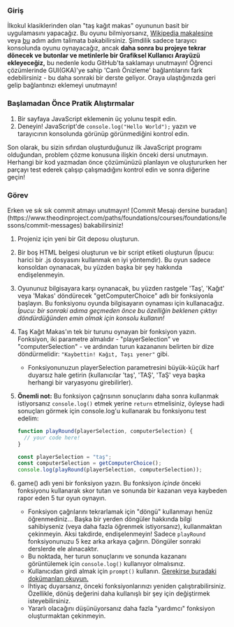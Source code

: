 ### Giriş

İlkokul klasiklerinden olan "taş kağıt makas" oyununun basit bir uygulamasını yapacağız. Bu oyunu bilmiyorsanız, [Wikipedia makalesine](https://en.wikipedia.org/wiki/Rock%E2%80%93paper%E2%80%93scissors) veya [bu](https://www.wikihow.com/Play-Rock,-Paper,-Scissors) adım adım talimata bakabilirsiniz. Şimdilik sadece tarayıcı konsolunda oyunu oynayacağız, ancak __daha sonra bu projeye tekrar dönecek ve butonlar ve metinlerle bir Grafiksel Kullanıcı Arayüzü ekleyeceğiz,__ bu nedenle kodu GitHub'ta saklamayı unutmayın! Öğrenci çözümlerinde GUI(GKA)'ye sahip 'Canlı Önizleme' bağlantılarını fark edebilirsiniz - bu daha sonraki bir derste geliyor. Oraya ulaştığınızda geri gelip bağlantınızı eklemeyi unutmayın!

### Başlamadan Önce Pratik Alıştırmalar

1. Bir sayfaya JavaScript eklemenin üç yolunu tespit edin.
2. Deneyin! JavaScript'de `console.log("Hello World");` yazın ve tarayıcının konsolunda görünüp görünmediğini kontrol edin.

Son olarak, bu sizin sıfırdan oluşturduğunuz ilk JavaScript programı olduğundan, problem çözme konusuna ilişkin önceki dersi unutmayın. Herhangi bir kod yazmadan önce çözümünüzü planlayın ve oluştururken her parçayı test ederek çalışıp çalışmadığını kontrol edin ve sonra diğerine geçin!

### Görev

<div class="lesson-content__panel" markdown="1">
Erken ve sık sık commit atmayı unutmayın! [Commit Mesajı dersine buradan](https://www.theodinproject.com/paths/foundations/courses/foundations/lessons/commit-messages) bakabilirsiniz!

1. Projeniz için yeni bir Git deposu oluşturun.
2. Bir boş HTML belgesi oluşturun ve bir script etiketi oluşturun (İpucu: harici bir .js dosyasını kullanmak en iyi yöntemdir). Bu oyun sadece konsoldan oynanacak, bu yüzden başka bir şey hakkında endişelenmeyin.
3. Oyununuz bilgisayara karşı oynanacak, bu yüzden rastgele 'Taş', 'Kağıt' veya 'Makas' döndürecek "getComputerChoice" adlı bir fonksiyonla başlayın. Bu fonksiyonu oyunda bilgisayarın oynaması için kullanacağız. *İpucu: bir sonraki adıma geçmeden önce bu özelliğin beklenen çıktıyı döndürdüğünden emin olmak için konsolu kullanın!*
4. Taş Kağıt Makas'ın tek bir turunu oynayan bir fonksiyon yazın. Fonksiyon, iki parametre almalıdır - "playerSelection" ve "computerSelection" - ve ardından turun kazananını belirten bir dize döndürmelidir: `"Kaybettin! Kağıt, Taşı yener"` gibi.
    * Fonksiyonunuzun playerSelection parametresini büyük-küçük harf duyarsız hale getirin (kullanıcılar 'taş', 'TAŞ', 'TaŞ' veya başka herhangi bir varyasyonu girebilirler).

5. **Önemli not:** Bu fonksiyon çağrısının sonuçlarını daha sonra kullanmak istiyorsanız `console.log()` etmek yerine `return` etmelisiniz, öyleyse hadi sonuçları görmek için console.log'u kullanarak bu fonksiyonu test edelim:
   ~~~javascript
   function playRound(playerSelection, computerSelection) {
     // your code here!
   }

   const playerSelection = "taş";
   const computerSelection = getComputerChoice();
   console.log(playRound(playerSelection, computerSelection));
   ~~~

6. game() adlı yeni bir fonksiyon yazın. Bu fonksiyon _içinde_ önceki fonksiyonu kullanarak skor tutan ve sonunda bir kazanan veya kaybeden rapor eden 5 tur oyun oynayın.
    * Fonksiyon çağrılarını tekrarlamak için "döngü" kullanmayı henüz öğrenmediniz... Başka bir yerden döngüler hakkında bilgi sahibiyseniz (veya daha fazla öğrenmek istiyorsanız), kullanmaktan çekinmeyin. Aksi takdirde, endişelenmeyin! Sadece `playRound` fonksiyonunuzu 5 kez arka arkaya çağırın. Döngüler sonraki derslerde ele alınacaktır.
    * Bu noktada, her turun sonuçlarını ve sonunda kazananı görüntülemek için `console.log()` kullanıyor olmalısınız.
    * Kullanıcıdan girdi almak için `prompt()` kullanın. [Gerekirse buradaki dokümanları okuyun.](https://developer.mozilla.org/en-US/docs/Web/API/Window/prompt)
    * İhtiyaç duyarsanız, önceki fonksiyonlarınızı yeniden çalıştırabilirsiniz. Özellikle, dönüş değerini daha kullanışlı bir şey için değiştirmek isteyebilirsiniz.
    * Yararlı olacağını düşünüyorsanız daha fazla "yardımcı" fonksiyon oluşturmaktan çekinmeyin.

</div>
